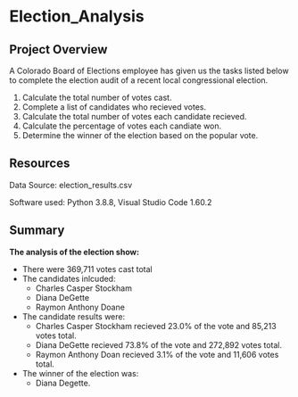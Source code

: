 # Election_Analysis

## Project Overview
A Colorado Board of Elections employee has given us the tasks listed below to complete the election audit of a recent local congressional election.

1. Calculate the total number of votes cast.
2. Complete a list of candidates who recieved votes.
3. Calculate the total number of votes each candidate recieved.
4. Calculate the percentage of votes each candiate won.
5. Determine the winner of the election based on the popular vote.

## Resources
Data Source: election_results.csv

Software used: Python 3.8.8, Visual Studio Code 1.60.2

## Summary
**The analysis of the election show:**
- There were 369,711 votes cast total
- The candidates inlcuded:
  - Charles Casper Stockham
  - Diana DeGette
  - Raymon Anthony Doane
- The candidate results were:
  - Charles Casper Stockham recieved 23.0% of the vote and 85,213 votes total.
  - Diana DeGette recieved 73.8% of the vote and 272,892 votes total.
  - Raymon Anthony Doan recieved 3.1% of the vote and 11,606 votes total.
- The winner of the election was:
  - Diana Degette.
